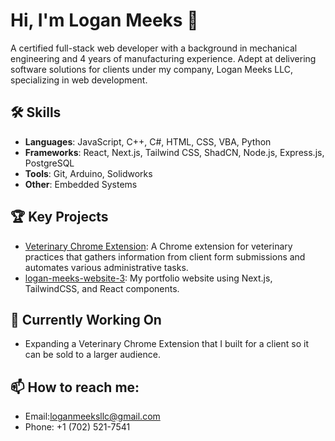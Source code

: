 # Hi, I'm Logan Meeks 👋
A certified full-stack web developer with a background in mechanical engineering and 4 years of manufacturing experience. Adept at delivering software solutions for clients under my company, Logan Meeks LLC, specializing in web development.

## 🛠️ Skills
- **Languages**: JavaScript, C++, C#, HTML, CSS, VBA, Python
- **Frameworks**: React, Next.js, Tailwind CSS, ShadCN, Node.js, Express.js, PostgreSQL
- **Tools**: Git, Arduino, Solidworks
- **Other**: Embedded Systems

## 🏆 Key Projects
- [Veterinary Chrome Extension](https://github.com/meeksdev/autofill-extension): A Chrome extension for veterinary practices that gathers information from client form submissions and automates various administrative tasks.
- [logan-meeks-website-3](https://github.com/meeksdev/logan-meeks-website-3): My portfolio website using Next.js, TailwindCSS, and React components.

## 🔭 Currently Working On
- Expanding a Veterinary Chrome Extension that I built for a client so it can be sold to a larger audience.

## 📫 How to reach me:
- Email:[loganmeeksllc@gmail.com](mailto:loganmeeksllc@gmail.com)
- Phone: +1 (702) 521-7541

